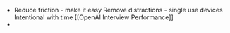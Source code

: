 - Reduce friction - make it easy 
  Remove distractions - single use devices
  Intentional with time [[OpenAI Interview Performance]]
-